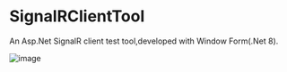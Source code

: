 # SignalRClientTool
An Asp.Net SignalR client test tool,developed with Window Form(.Net 8).

![image](https://github.com/user-attachments/assets/f3e65131-c5be-43c7-a464-d2a6426bd4e9)
